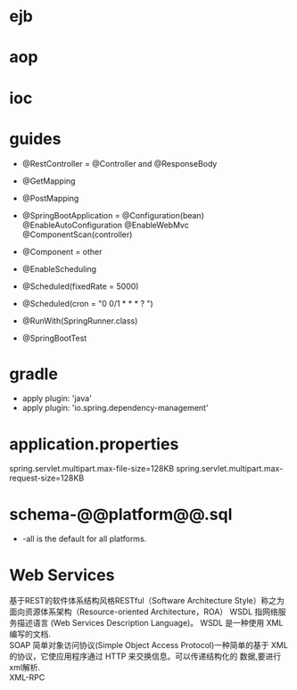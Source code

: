 <!--{
    "news_title" : "spring", 
    "timer" : "2019-05-19", 
    "tagslist" : "spring,source"
}-->
# ejb

# aop

# ioc

# guides 
- @RestController = @Controller and @ResponseBody
- @GetMapping
- @PostMapping
- @SpringBootApplication = @Configuration(bean) @EnableAutoConfiguration @EnableWebMvc @ComponentScan(controller)
- @Component = other
- @EnableScheduling
- @Scheduled(fixedRate = 5000)
- @Scheduled(cron = "0 0/1 * * * ? ")
    <!--
     * CronTrigger配置格式:
     格式: [秒] [分] [小时] [日] [月] [周] [年]
     序号 说明 是否必填 允许填写的值 允许的通配符
     1   秒    是      0-59 ,         - * /
     2    分    是      0-59 ,        - * /
     3    小时  是      0-23 ,       - * /
     4    日    是      1-31 ,      - * ? / L W
     5    月    是    1-12 or JAN-DEC , - * /
     6    周     是     1-7 or SUN-SAT , - * ? / L #
     7    年     否     empty 或 1970-2099 , - * /
     通配符说明:
     * 表示所有值. 例如:在分的字段上设置 "*",表示每一分钟都会触发。
     ? 表示不指定值。使用的场景为不需要关心当前设置这个字段的值。例如:要在每月的10号触发一个操作，但不关心是周几，所以需要周位置的那个字段设置为"?" 具体设置为 0 0 0 10 * ?
     - 表示区间。例如在小时上设置 "10-12",表示 10,11,12点都会触发。
     , 表示指定多个值，例如在周字段上设置 "MON,WED,FRI" 表示周一，周三和周五触发
     / 用于递增触发。如在秒上面设置"5/15" 表示从5秒开始，每增15秒触发(5,20,35,50)。 在月字段上设置'1/3'所示每月1号开始，每隔三天触发一次。
     L 表示最后的意思。在日字段设置上，表示当月的最后一天(依据当前月份，如果是二月还会依据是否是润年[leap]), 在周字段上表示星期六，相当于"7"或"SAT"。如果在"L"前加上数字，则表示该数据的最后一个。例如在周字段上设置"6L"这样的格式,则表示“本 月最后一个星期五"
     W 表示离指定日期的最近那个工作日(周一至周五). 例如在日字段上设置"15W"，表示离每月15号最近的那个工作日触发。如果15号正好是周六，则找最近的周五(14号)触发, 如果15号是周未，则找最近的下周一(16号)触发.如果15号正好在工作日(周一至周五)，则就在该天触发。如果指定格式为 "1W",它则表示每月1号往后最近的工作日触发。如果1号正是周六，则将在3号下周一触发。(注，"W"前只能设置具体的数字,不允许区间"-").
     小提示
     'L'和 'W'可以一组合使用。如果在日字段上设置"LW",则表示在本月的最后一个工作日触发(一般指发工资 )
     # 序号(表示每月的第几个周几)，例如在周字段上设置"6#3"表示在每月的第三个周六.注意如果指定"#5",正好第五周没有周六，则不会触发该配置(用 在母亲节和父亲节再合适不过了)
     小提示
     周字段的设置，若使用英文字母是不区分大小写的 MON 与mon相同.
     常用示例:
     0 0 12 * * ? 每天12点触发
     0 15 10 ? * * 每天10点15分触发
     0 15 10 * * ? 每天10点15分触发
     0 15 10 * * ? * 每天10点15分触发
     0 15 10 * * ? 2005 2005年每天10点15分触发
     0 * 14 * * ? 每天下午的 2点到2点59分每分触发
     0 0/5 14 * * ? 每天下午的 2点到2点59分(整点开始，每隔5分触发)
     0 0/5 14,18 * * ? 每天下午的 2点到2点59分(整点开始，每隔5分触发) 每天下午的 18点到18点59分(整点开始，每隔5分触发)
     0 0-5 14 * * ? 每天下午的 2点到2点05分每分触发
     0 10,44 14 ? 3 WED 3月分每周三下午的 2点10分和2点44分触发
     0 15 10 ? * MON-FRI 从周一到周五每天上午的10点15分触发
     0 15 10 15 * ? 每月15号上午10点15分触发
     0 15 10 L * ? 每月最后一天的10点15分触发
     0 15 10 ? * 6L 每月最后一周的星期五的10点15分触发
     0 15 10 ? * 6L 2002-2005 从2002年到2005年每月最后一周的星期五的10点15分触发
     0 15 10 ? * 6#3 每月的第三周的星期五开始触发
     0 0 12 1/5 * ? 每月的第一个中午开始每隔5天触发一次
     0 11 11 11 11 ? 每年的11月11号 11点11分触发
     参考网址：http://blog.csdn.net/irencewh/article/details/45332295（出处没找到）
     -->

- @RunWith(SpringRunner.class)
- @SpringBootTest

# gradle 
- apply plugin: 'java'
- apply plugin: 'io.spring.dependency-management'


# application.properties
spring.servlet.multipart.max-file-size=128KB
spring.servlet.multipart.max-request-size=128KB

# schema-@@platform@@.sql
- -all is the default for all platforms.

# Web Services 
基于REST的软件体系结构风格RESTful（Software Architecture Style）称之为面向资源体系架构（Resource-oriented Architecture，ROA）
WSDL 指网络服务描述语言 (Web Services Description Language)。 WSDL 是一种使用 XML编写的文档.     
SOAP 简单对象访问协议(Simple Object Access Protocol)一种简单的基于 XML 的协议，它使应用程序通过 HTTP 来交换信息。可以传递结构化的 数据,要进行xml解析.      
XML-RPC